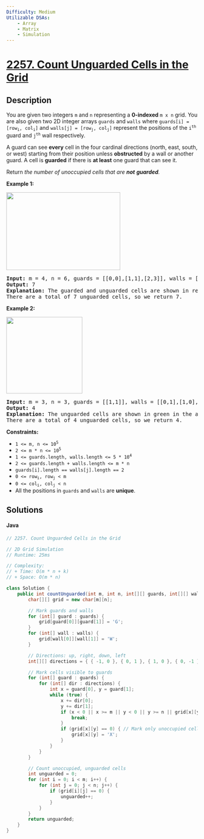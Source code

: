 ```yaml
---
Difficulty: Medium
Utilizable DSAs:
    - Array
    - Matrix
    - Simulation
---
```


<!-- problem:start -->
# [2257. Count Unguarded Cells in the Grid](https://leetcode.com/problems/count-unguarded-cells-in-the-grid)

## Description
<!-- description:start -->
<p>You are given two integers <code>m</code> and <code>n</code> representing a <strong>0-indexed</strong> <code>m x n</code> grid. You are also given two 2D integer arrays <code>guards</code> and <code>walls</code> where <code>guards[i] = [row<sub>i</sub>, col<sub>i</sub>]</code> and <code>walls[j] = [row<sub>j</sub>, col<sub>j</sub>]</code> represent the positions of the <code>i<sup>th</sup></code> guard and <code>j<sup>th</sup></code> wall respectively.</p>
<p>A guard can see <b>every</b> cell in the four cardinal directions (north, east, south, or west) starting from their position unless <strong>obstructed</strong> by a wall or another guard. A cell is <strong>guarded</strong> if there is <strong>at least</strong> one guard that can see it.</p>
<p>Return<em> the number of unoccupied cells that are <strong>not</strong> <strong>guarded</strong>.</em></p>

<p><strong class="example">Example 1:</strong></p>
<img alt="" src="https://fastly.jsdelivr.net/gh/doocs/leetcode@main/solution/2200-2299/2257.Count%20Unguarded%20Cells%20in%20the%20Grid/images/example1drawio2.png" style="width: 300px; height: 204px;" />
<pre>
<strong>Input:</strong> m = 4, n = 6, guards = [[0,0],[1,1],[2,3]], walls = [[0,1],[2,2],[1,4]]
<strong>Output:</strong> 7
<strong>Explanation:</strong> The guarded and unguarded cells are shown in red and green respectively in the above diagram.
There are a total of 7 unguarded cells, so we return 7.
</pre>
<p><strong class="example">Example 2:</strong></p>
<img alt="" src="https://fastly.jsdelivr.net/gh/doocs/leetcode@main/solution/2200-2299/2257.Count%20Unguarded%20Cells%20in%20the%20Grid/images/example2drawio.png" style="width: 200px; height: 201px;" />
<pre>
<strong>Input:</strong> m = 3, n = 3, guards = [[1,1]], walls = [[0,1],[1,0],[2,1],[1,2]]
<strong>Output:</strong> 4
<strong>Explanation:</strong> The unguarded cells are shown in green in the above diagram.
There are a total of 4 unguarded cells, so we return 4.
</pre>

<p><strong>Constraints:</strong></p>
<ul>
	<li><code>1 &lt;= m, n &lt;= 10<sup>5</sup></code></li>
	<li><code>2 &lt;= m * n &lt;= 10<sup>5</sup></code></li>
	<li><code>1 &lt;= guards.length, walls.length &lt;= 5 * 10<sup>4</sup></code></li>
	<li><code>2 &lt;= guards.length + walls.length &lt;= m * n</code></li>
	<li><code>guards[i].length == walls[j].length == 2</code></li>
	<li><code>0 &lt;= row<sub>i</sub>, row<sub>j</sub> &lt; m</code></li>
	<li><code>0 &lt;= col<sub>i</sub>, col<sub>j</sub> &lt; n</code></li>
	<li>All the positions in <code>guards</code> and <code>walls</code> are <strong>unique</strong>.</li>
</ul>
<!-- description:end -->


## Solutions
<!-- solution:start -->
<!-- tabs:start -->

#### Java
```java
// 2257. Count Unguarded Cells in the Grid

// 2D Grid Simulation
// Runtime: 25ms

// Complexity:
// + Time: O(m * n + k)
// + Space: O(m * n)

class Solution {
    public int countUnguarded(int m, int n, int[][] guards, int[][] walls) {
        char[][] grid = new char[m][n];

        // Mark guards and walls
        for (int[] guard : guards) {
            grid[guard[0]][guard[1]] = 'G';
        }
        for (int[] wall : walls) {
            grid[wall[0]][wall[1]] = 'W';
        }

        // Directions: up, right, down, left
        int[][] directions = { { -1, 0 }, { 0, 1 }, { 1, 0 }, { 0, -1 } };

        // Mark cells visible to guards
        for (int[] guard : guards) {
            for (int[] dir : directions) {
                int x = guard[0], y = guard[1];
                while (true) {
                    x += dir[0];
                    y += dir[1];
                    if (x < 0 || x >= m || y < 0 || y >= n || grid[x][y] == 'W' || grid[x][y] == 'G') {
                        break;
                    }
                    if (grid[x][y] == 0) { // Mark only unoccupied cells
                        grid[x][y] = 'X';
                    }
                }
            }
        }

        // Count unoccupied, unguarded cells
        int unguarded = 0;
        for (int i = 0; i < m; i++) {
            for (int j = 0; j < n; j++) {
                if (grid[i][j] == 0) {
                    unguarded++;
                }
            }
        }
        return unguarded;
    }
}
```

<!-- tabs:end -->
<!-- solution:end -->
<!-- problem:end -->
